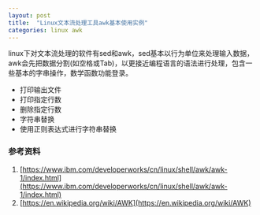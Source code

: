 ```yaml
---
layout: post
title:  "Linux文本流处理工具awk基本使用实例"
categories: linux awk
---
```


linux下对文本流处理的软件有sed和awk，sed基本以行为单位来处理输入数据，awk会先把数据分割(如空格或Tab)，以更接近编程语言的语法进行处理，包含一些基本的字串操作，数学函数功能登录。


- 打印输出文件
- 打印指定行数
- 删除指定行数
- 字符串替换
- 使用正则表达式进行字符串替换


### 参考资料
1. [https://www.ibm.com/developerworks/cn/linux/shell/awk/awk-1/index.html](https://www.ibm.com/developerworks/cn/linux/shell/awk/awk-1/index.html)
2. [https://en.wikipedia.org/wiki/AWK](https://en.wikipedia.org/wiki/AWK)

